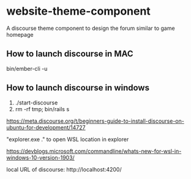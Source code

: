 # website-theme-component
A discourse theme component to design the forum similar to game homepage

## How to launch discourse in MAC
bin/ember-cli -u

## How to launch discourse in windows
1. ./start-discourse
2. rm -rf tmp; bin/rails s

https://meta.discourse.org/t/beginners-guide-to-install-discourse-on-ubuntu-for-development/14727

"explorer.exe ." to open WSL location in explorer

https://devblogs.microsoft.com/commandline/whats-new-for-wsl-in-windows-10-version-1903/

local URL of discourse: http://localhost:4200/
